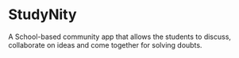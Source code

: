 # StudyNity

A School-based community app that allows the students to discuss, collaborate on ideas and come together for solving doubts.
